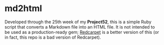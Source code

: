 # md2html

Developed through the 25th week of my **Project52**, this is a simple Ruby script that converts a Markdown file into an HTML file. It is not intended to be used as a production-ready gem; [Redcarpet](https://github.com/vmg/redcarpet) is a better version of this (or in fact, this repo is a bad version of Redcarpet).
